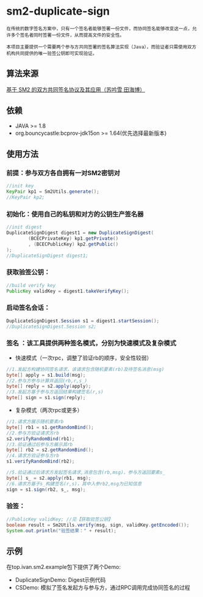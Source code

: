 # sm2-duplicate-sign

    在传统的数字签名方案中，只有一个签名者能够签署一份文件，而协同签名能够改变这一点，允许多个签名者同时签署一份文件，从而提高文件的安全性。

    本项目主要提供一个需要两个参与方共同签署的签名算法实现（Java），而验证者只需使用双方机构共同提供的唯一验签公钥即可实现验证。

## 算法来源
[基于 SM2 的双方共同签名协议及其应用（苏吟雪 田海博）](http://cjc.ict.ac.cn/online/onlinepaper/009_syx-2020415163110.pdf)

## 依赖
* JAVA >= 1.8
* org.bouncycastle:bcprov-jdk15on >= 1.64(优先选择最新版本)

## 使用方法
### 前提：参与双方各自拥有一对SM2密钥对
```java
//init key
KeyPair kp1 = Sm2Utils.generate();
//KeyPair kp2;
```

### 初始化：使用自己的私钥和对方的公钥生产签名器
```java
//init digest
DuplicateSignDigest digest1 = new DuplicateSignDigest(
        (BCECPrivateKey) kp1.getPrivate()
        , (BCECPublicKey) kp2.getPublic()
);
//DuplicateSignDigest digest1;
```

### 获取验签公钥：
```java
//build verify key
PublicKey validKey = digest1.takeVerifyKey();
```

### 启动签名会话：
```java
DuplicateSignDigest.Session s1 = digest1.startSession();
//DuplicateSignDigest.Session s2;
```

### 签名 ：该工具提供两种签名模式，分别为快速模式及复杂模式
* 快速模式（一次rpc，调整了验证rb的顺序，安全性较弱）
```java
//1.发起方构建协同签名请求，该请求包含随机要素(rb)及待签名消息(msg)
byte[] apply = s1.build(msg);
//2.参与方参与计算并返回(rb,r,s_)
byte[] reply = s2.apply(apply);
//3.发起方基于参与方返回结果构建签名(r,s)
byte[] sign = s1.sign(reply);
```
* 复杂模式（两次rpc或更多）
```java
//1.请求方展示随机要素rb
byte[] rb1 = s1.getRandomBind();
//2.参与方验证请求方rb
s2.verifyRandomBind(rb1);
//3.验证通过后参与方展示其rb
byte[] rb2 = s2.getRandomBind();
//4.请求方验证参与方rb
s1.verifyRandomBind(rb2);

//5.验证通过后请求方发起签名请求,消息包含(rb,msg)，参与方返回要素s_
byte[] s_ = s2.apply(rb1, msg);
//6.请求方基于s_构建签名(r,s)，其中入参rb2,msg为已知信息
sign = s1.sign(rb2, s_, msg);
```
### 验签：
```java
//PublicKey validKey; //见【获取验签公钥】
boolean result = Sm2Utils.verify(msg, sign, validKey.getEncoded());
System.out.println("验签结果：" + result);
```

## 示例
在top.ivan.sm2.example包下提供了两个Demo:
* DuplicateSignDemo: Digest示例代码
* CSDemo: 模拟了签名发起方与参与方，通过RPC调用完成协同签名的过程


